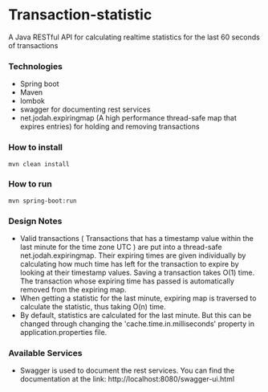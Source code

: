 # Transaction-statistic

A Java RESTful API for calculating realtime statistics for the last 60 seconds of transactions

### Technologies
- Spring boot
- Maven
- lombok
- swagger for documenting rest services
- net.jodah.expiringmap (A high performance thread-safe map that expires entries) for holding and removing transactions


### How to install
```mvn clean install```

### How to run
```mvn spring-boot:run```

### Design Notes
* Valid transactions ( Transactions that has a timestamp value within the last minute for the time zone UTC ) are put into a
thread-safe net.jodah.expiringmap. Their expiring times are given individually by calculating how much time has left for the transaction to expire by looking at their timestamp values. Saving a transaction takes O(1) time. The transaction whose expiring time has passed is automatically removed from the expiring map. 
* When getting a statistic for the last minute, expiring map is traversed to calculate the statistic, thus taking O(n) time.
* By default, statistics are calculated for the last minute. But this can be changed through changing the 'cache.time.in.milliseconds' property in application.properties file.  


### Available Services

* Swagger is used to document the rest services. You can find the documentation at the link: http://localhost:8080/swagger-ui.html
